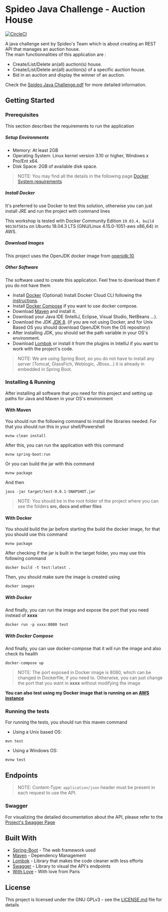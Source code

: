 # Spideo Java Challenge - Auction House

[![CircleCI](https://circleci.com/gh/Amraneze/spideo-challenge/tree/master.svg?style=svg)](https://circleci.com/gh/Amraneze/spideo-challenge/tree/master)

A java challenge sent by Spideo's Team which is about creating an REST API that manages an auction house.<br>The main functionnalities of this application are :
  
* Create/List/Delete an(all) auction(s) house.
* Create/List/Delete an(all) auction(s) of a specific auction house.
* Bid in an auction and display the winner of an auction.

Check the [Spideo Java Challenge.pdf](docs/Spideo_Java_Challenge.pdf) for more detailed information.

## Getting Started

### Prerequisites

This section describes the requirements to run the application

##### Setup Environments

* Memory: At least 2GB
* Operating System: Linux kernel version 3.10 or higher, Windows x Pro/Ent x64.
* Disk Space: 2GB of available disk space.

> NOTE: You may find all the details in the following page [Docker System requirements](https://docs.docker.com/datacenter/ucp/1.1/installation/system-requirements/)

##### Install Docker

It's preferred to use Docker to test this solution, otherwise you can just install JRE and run the project with command lines

This workshop is tested with Docker Community Edition `19.03.4, build 9013bf583a` on Ubuntu 18.04.3 LTS (GNU/Linux 4.15.0-1051-aws x86_64) in AWS.

##### Download Images
This project uses the OpenJDK docker image from [openjdk:10](https://hub.docker.com/_/openjdk)

##### Other Software

The software used to create this application. Feel free to download them if you do not have them

* Install [Docker](https://docs.docker.com/install/)
(Optional) Install Docker Cloud CLI following the [instructions](https://docs.docker.com/docker-cloud/installing-cli/).
* Install [Docker Compose](https://docs.docker.com/compose/) if you want to use docker compose.
* Download [Maven](https://maven.apache.org/download.cgi) and install it.
* Download your Java IDE (IntelliJ, Eclipse, Visual Studio, NetBeans ...).
* Download the JDK [JDK 8](https://www.oracle.com/technetwork/java/javase/downloads/jdk8-downloads-2133151.html).
(if you are not using Docker, and for Unix Based OS you should download OpenJDK from the OS repository)
* After installing JDK, you should set the path variable in your OS's environment.
* Download [Lombok](https://projectlombok.org/download) or install it from the plugins in IntelliJ if you want to work with the project's code.
> NOTE: We are using Spring Boot, so you do not have to install any server (Tomcat, GlassFich, Weblogic, JBoss...) it is already in embedded in Spring Boot.

### Installing & Running

After installing all software that you need for this project and setting up paths for Java and Maven in your OS's environment

#### With Maven 
You should run the following command to install the libraries needed. For that you should run this in your shell/Powershell
```
mvnw clean install
```
After this, you can run the application with this command
```
mvnw spring-boot:run
```
Or you can build the jar with this command
```
mvnw package 
```
And then 
```
java -jar target/test-0.0.1-SNAPSHOT.jar
```
>NOTE: You should be in the root folder of the project where you can see the folders **src, docs and other files**

#### With Docker

You should build the jar before starting the build the docker image, for that you should use this command
```
mvnw package
```
After checking if the jar is built in the target folder, you may use this following command
```
docker build -t test:latest .
```
Then, you should make sure the image is created using
```
docker images
```
##### With Docker
And finally, you can run the image and expose the port that you need instead of **xxxx** 
```
docker run -p xxxx:8080 test
```

##### With Docker Compose
And finally, you can use docker-compose that it will run the image and also check its health
```
docker-compose up
```

>NOTE: The port exposed in Docker image is 8080, which can be changed in Dockerfile, if you need to. Otherwise, you can just change the port that you want in **xxxx** without modifying the image

**You can also test using my Docker image that is running on an [AWS instance](http://13.48.136.181:8080/api/)**

### Running the tests

For running the tests, you should run this maven command
* Using a Unix based OS: 
```
mvn test
```
* Using a Windows OS:
```
mvnw test
```

## Endpoints

>NOTE: Content-Type: ``application/json`` header must be present in each request to use the API.

### Swagger

For visualizing the detailed documentation about the API, please refer to the [Project's Swagger Page](http://13.48.136.181:8080/api/swagger-ui.html#/auction-house-controller)

## Built With

* [Spring-Boot](https://spring.io/projects/spring-boot) - The web framework used
* [Maven](https://maven.apache.org/) - Dependency Management
* [Lombok](https://projectlombok.org/) - Library that makes the code cleaner with less efforts
* [Swagger](https://swagger.io/tools/swagger-ui/) - Library to visual the API's endpoints
* [With Love](https://github.com/Amraneze) - With love from Paris

## License

This project is licensed under the GNU GPLv3 - see the [LICENSE.md](LICENSE.md) file for details